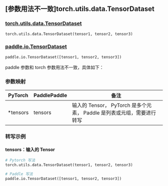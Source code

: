 ## [参数用法不一致]torch.utils.data.TensorDataset

### [torch.utils.data.TensorDataset](https://pytorch.org/docs/stable/data.html#torch.utils.data.TensorDataset)

```python
torch.utils.data.TensorDataset(tensor1, tensor2, tensor3)
```

### [paddle.io.TensorDataset](https://www.paddlepaddle.org.cn/documentation/docs/zh/api/paddle/io/TensorDataset_cn.html)

```python
paddle.io.TensorDataset([tensor1, tensor2, tensor3])
```

paddle 参数和 torch 参数用法不一致，具体如下：

### 参数映射

| PyTorch  | PaddlePaddle | 备注                                             |
|----------|--------------|------------------------------------------------|
| *tensors | tensors      | 输入的 Tensor， PyTorch 是多个元素， Paddle 是列表或元组，需要进行转写 |

### 转写示例

#### tensors：输入的 Tensor

```python
# Pytorch 写法
torch.utils.data.TensorDataset(tensor1, tensor2, tensor3)

# Paddle 写法
paddle.io.TensorDataset([tensor1, tensor2, tensor3])
```
